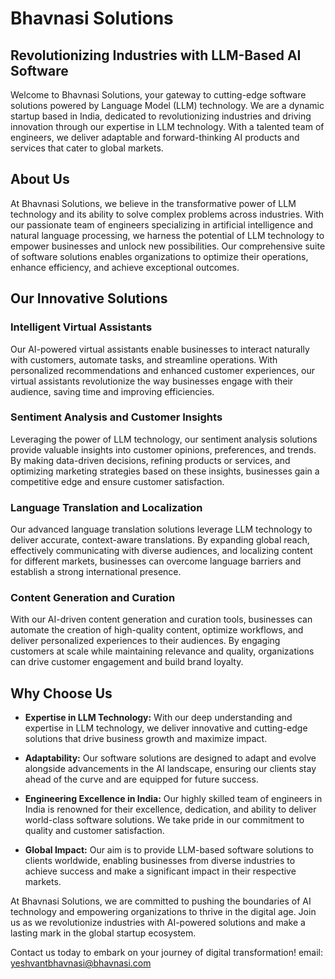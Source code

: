# Bhavnasi Solutions

## Revolutionizing Industries with LLM-Based AI Software

Welcome to Bhavnasi Solutions, your gateway to cutting-edge software solutions powered by Language Model (LLM) technology. We are a dynamic startup based in India, dedicated to revolutionizing industries and driving innovation through our expertise in LLM technology. With a talented team of engineers, we deliver adaptable and forward-thinking AI products and services that cater to global markets.

## About Us

At Bhavnasi Solutions, we believe in the transformative power of LLM technology and its ability to solve complex problems across industries. With our passionate team of engineers specializing in artificial intelligence and natural language processing, we harness the potential of LLM technology to empower businesses and unlock new possibilities. Our comprehensive suite of software solutions enables organizations to optimize their operations, enhance efficiency, and achieve exceptional outcomes.

## Our Innovative Solutions

### Intelligent Virtual Assistants

Our AI-powered virtual assistants enable businesses to interact naturally with customers, automate tasks, and streamline operations. With personalized recommendations and enhanced customer experiences, our virtual assistants revolutionize the way businesses engage with their audience, saving time and improving efficiencies.

### Sentiment Analysis and Customer Insights

Leveraging the power of LLM technology, our sentiment analysis solutions provide valuable insights into customer opinions, preferences, and trends. By making data-driven decisions, refining products or services, and optimizing marketing strategies based on these insights, businesses gain a competitive edge and ensure customer satisfaction.

### Language Translation and Localization

Our advanced language translation solutions leverage LLM technology to deliver accurate, context-aware translations. By expanding global reach, effectively communicating with diverse audiences, and localizing content for different markets, businesses can overcome language barriers and establish a strong international presence.

### Content Generation and Curation

With our AI-driven content generation and curation tools, businesses can automate the creation of high-quality content, optimize workflows, and deliver personalized experiences to their audiences. By engaging customers at scale while maintaining relevance and quality, organizations can drive customer engagement and build brand loyalty.

## Why Choose Us

- **Expertise in LLM Technology:** With our deep understanding and expertise in LLM technology, we deliver innovative and cutting-edge solutions that drive business growth and maximize impact.

- **Adaptability:** Our software solutions are designed to adapt and evolve alongside advancements in the AI landscape, ensuring our clients stay ahead of the curve and are equipped for future success.

- **Engineering Excellence in India:** Our highly skilled team of engineers in India is renowned for their excellence, dedication, and ability to deliver world-class software solutions. We take pride in our commitment to quality and customer satisfaction.

- **Global Impact:** Our aim is to provide LLM-based software solutions to clients worldwide, enabling businesses from diverse industries to achieve success and make a significant impact in their respective markets.

At Bhavnasi Solutions, we are committed to pushing the boundaries of AI technology and empowering organizations to thrive in the digital age. Join us as we revolutionize industries with AI-powered solutions and make a lasting mark in the global startup ecosystem.

Contact us today to embark on your journey of digital transformation!
email: yeshvantbhavnasi@bhavnasi.com
